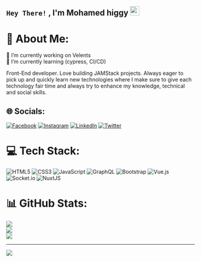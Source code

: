 ## `Hey There!` , I'm Mohamed higgy <img src="https://github.com/TheDudeThatCode/TheDudeThatCode/blob/master/Assets/Hi.gif" width="25" height="25"></img>

# 💫 About Me:
🔭 I’m currently working on Velents<br>🌱 I’m currently learning (cypress, CI/CD)

<p>Front-End developer. Love building JAMStack projects. Always eager to pick up and quickly learn new technologies where I make sure to give each technology fair time and always try to enhance my knowledge, technical and social skills.</p>


## 🌐 Socials:
[![Facebook](https://img.shields.io/badge/Facebook-%231877F2.svg?logo=Facebook&logoColor=white)](https://facebook.com/https://www.facebook.com/Hagooog/) [![Instagram](https://img.shields.io/badge/Instagram-%23E4405F.svg?logo=Instagram&logoColor=white)](https://instagram.com/https://www.instagram.com/mohamed__higgy/) [![LinkedIn](https://img.shields.io/badge/LinkedIn-%230077B5.svg?logo=linkedin&logoColor=white)](https://linkedin.com/in/https://www.linkedin.com/in/mohamedhiggy/) [![Twitter](https://img.shields.io/badge/Twitter-%231DA1F2.svg?logo=Twitter&logoColor=white)](https://twitter.com/https://twitter.com/mohamed_higgy) 

# 💻 Tech Stack:
![HTML5](https://img.shields.io/badge/html5-%23E34F26.svg?style=for-the-badge&logo=html5&logoColor=white) ![CSS3](https://img.shields.io/badge/css3-%231572B6.svg?style=for-the-badge&logo=css3&logoColor=white) ![JavaScript](https://img.shields.io/badge/javascript-%23323330.svg?style=for-the-badge&logo=javascript&logoColor=%23F7DF1E) ![GraphQL](https://img.shields.io/badge/-GraphQL-E10098?style=for-the-badge&logo=graphql&logoColor=white) ![Bootstrap](https://img.shields.io/badge/bootstrap-%23563D7C.svg?style=for-the-badge&logo=bootstrap&logoColor=white) ![Vue.js](https://img.shields.io/badge/vuejs-%2335495e.svg?style=for-the-badge&logo=vuedotjs&logoColor=%234FC08D) ![Socket.io](https://img.shields.io/badge/Socket.io-black?style=for-the-badge&logo=socket.io&badgeColor=010101) ![NuxtJS](https://img.shields.io/badge/Nuxt-black?style=for-the-badge&logo=nuxt.js&logoColor=white)
# 📊 GitHub Stats:
![](https://github-readme-stats.vercel.app/api?username=MohamedHiggy&theme=dark&hide_border=false&include_all_commits=false&count_private=false)<br/>
![](https://github-readme-streak-stats.herokuapp.com/?user=MohamedHiggy&theme=dark&hide_border=false)<br/>
![](https://github-readme-stats.vercel.app/api/top-langs/?username=MohamedHiggy&theme=dark&hide_border=false&include_all_commits=false&count_private=false&layout=compact)

---
[![](https://visitcount.itsvg.in/api?id=MohamedHiggy&icon=0&color=0)](https://visitcount.itsvg.in)

